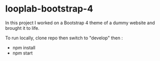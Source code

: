 # looplab-bootstrap-4
In this project I worked on a Bootstrap 4 theme of a dummy website and brought it to life.

To run locally, clone repo then switch to "develop" then :
* npm install
* npm start